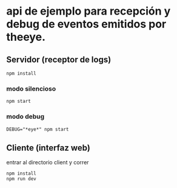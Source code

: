 # api de ejemplo para recepción y debug de eventos emitidos por theeye.

## Servidor (receptor de logs)

```
npm install
```

### modo silencioso

```
npm start
```

### modo debug

```
DEBUG="*eye*" npm start
```

## Cliente (interfaz web)

entrar al directorio client y correr

```
npm install
npm run dev
```
